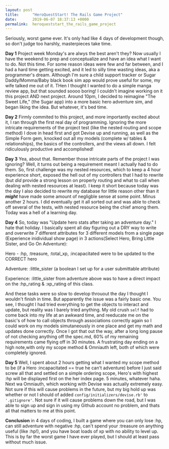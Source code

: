 ```yaml
---
layout: post
title:      "HeroQuestStart! The Rails Game Project"
date:       2019-06-07 18:37:13 +0000
permalink:  heroqueststart_the_rails_game_project
---
```



Seriously, worst game ever. It's only had like 4 days of development though, so don't judge too harshly, masterpieces take time. 

**Day 1** Project week Monday's are alwys the best aren't they? Now usually I have the weekend to prep and conceptualize and have an idea what I want to do.  Not this time.  For some reason ideas were few and far between, and I had a hard time getting excited, and it led to silly time wasting ideas, aka a programmer's dream. Although I'm sure a child support tracker or Sugar Daddy/Momma/Baby black book sim app would prove useful for some, my wife talked me out of it. THen I thought I wanted to do a simple manga review app, but that sounded soooo boring! I couldn't imagine working on it this project AND next project. Around 10pm, I decided to reimagine "The Sweet Life," (the Sugar app) into a more basic hero adventure sim, and began liking the idea. But whatever, it's bed time.

**Day 2** Firmly commited to this project, and more importantly excited about it, I ran through the first real day of programming. Ignoring the more intricate requirements of the project test (like the nested routing and scope method) I dove in head first and got Devise up and running, as well as the Simple Form gem, knocked out all my models (complete w/ tables & relationships), the basics of the controllers, and the views all down. I felt ridiculously productive and accomplished! 

**Day 3** Yea, about that. Remember those intricate parts of the project I was ignoring? Well, it turns out being a requirement meant I actually had to do them. So, first challenge was my nested resources, which to keep a 4 hour experience short, exposed the hell out of my controllers that I had to rewrite (but *did* provide a strong lesson on properly routing and what to call when dealing with nested resources at least). I keep it short because today was the day I also decided to rewrite my database for little reason other than it ***might*** have made some amount of negligble sense at some point. Minus another 2 hours. I did eventually get it all sorted out and was able to check off several of the tests, with nested resource being the chief among them. Today was a hell of a learning day.

**Day 4** So, today was  "Update hero stats after taking an adventure day." I hate that holiday. I basically spent all day figuring out a DRY way to write and overwrite 7 different attributes for 3 different models from a single page (Experience inidividual show page) in 3 actions(Select Hero, Bring Little Sister, and Go On Adventure):

Hero - :hp, :treasure, :total_xp, :incapacitated were to be updated to the CORRECT hero

Adventure: :little_sister (a boolean I set up for a user submittable attribute)

Experience: :little_sister from adventure above was to have a direct impact on the :hp_rating & :xp_rating of this class.

And these tasks were so slow to develop throuout the day I thought I wouldn't finish in time. But apparently the issue was a fairly basic one. You see, I thought I had tried everything to get the objects to interact and update, but reality was I barely tried anything. My old crush `self` had to come back into my life at an awkward time, and reeducate me on the basic's of how to call objects through associations correctly again so I could work on my models simutaneously in one place and get my math and updates done correctly. Once I got that out the way, after a long long pause of not checking anything off the spec.md, 60% of my remaining requirements came flying off in 30 minutes. A frustrating day ending on a high note,with  only my scope method & Omniauth left, both of which were completely ignored.

**Day 5** Well, I spent about 2 hours getting what I wanted my scope method to be (if a Hero :incapacitated == true he can't adventure) before I just said screw all that and settled on a simple ordering scope, Hero's with highest :hp will be displayed first on the her index page. 5 minutes, whatever haha. Next wa Omniauth, which working with Devise was actually extremely easy. Not sure if this will cause problems in the future, but my big hold up was whether or not I should of added `config/initializers/devise.rb'` to `'.gitignore'`. Not sure if it will cause problems down the road, but I was able to sign up and sign in using my Github account no problem, and thats all that matters to me at this point.

**Conclusion** in 4 days of coding, I built a game where you can only lose :hp, can still adventure with negative :hp, can't spend your :treasure on anything useful (like :hp!), and you have boat loads of xp with no ability to level up. This is by far the worst game I have ever played, but I should at least pass without much issue.


